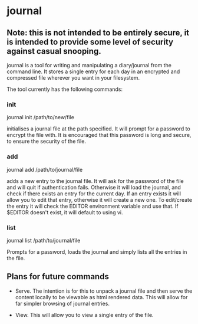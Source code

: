 # journal

## Note: this is not intended to be entirely secure, it is intended to provide some level of security against casual snooping.

journal is a tool for writing and manipulating a diary/journal from the command line. It stores a single entry for each day in an encrypted and compressed file wherever you want in your filesystem. 

The tool currently has the following commands:

### init

journal init /path/to/new/file

initialises a journal file at the path specified. It will prompt for a password to encrypt the file with. It is encouraged that this password is long and secure, to ensure the security of the file. 

### add

journal add /path/to/journal/file

adds a new entry to the journal file. It will ask for the password of the file and will quit if authentication fails. Otherwise it will load the journal, and check if there exists an entry for the current day. If an entry exists it will allow you to edit that entry, otherwise it will create a new one. To edit/create the entry it will check the EDITOR environment variable and use that. If $EDITOR doesn't exist, it will default to using vi.  

### list

journal list /path/to/journal/file

Prompts for a password, loads the journal and simply lists all the entries in the file.


## Plans for future commands

- Serve. The intention is for this to unpack a journal file and then serve the content locally to be viewable as html rendered data. This will allow for far simpler browsing of journal entries.

- View. This will allow you to view a single entry of the file. 
